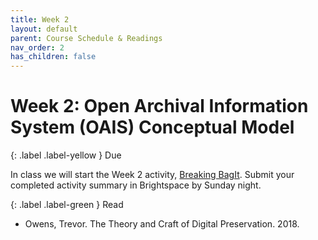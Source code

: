 ```yaml
---
title: Week 2
layout: default
parent: Course Schedule & Readings
nav_order: 2
has_children: false
---
```

# Week 2: Open Archival Information System (OAIS) Conceptual Model

<!-- <a href="{{ site.baseurl }}/slides/week_02_slide_deck.html" target="_blank">Slides</a> -->

{: .label .label-yellow }
Due

In class we will start the Week 2 activity, <a href="https://digital-archives.github.io/HISTGA1011/activities/fixity_bagger.html" target="_blank">Breaking BagIt</a>. Submit your completed activity summary in Brightspace by Sunday night.

{: .label .label-green }
Read

* Owens, Trevor. The Theory and Craft of Digital Preservation. 2018.